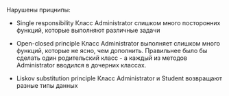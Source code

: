 Нарушены прицнипы:
+ Single responsibility
Класс Administrator слишком много посторонних функций, которые выполняют различные задачи

+ Open-closed principle
Класс Administrator выполняет слишком много функций, которые не ясно, чем дополнить. Правильнее было бы сделать один родительский класс - а каждый из методов Administrator вводился в дочерних классах.

+ Liskov substitution principle
Класс Administrator и Student возвращают разные типы данных
